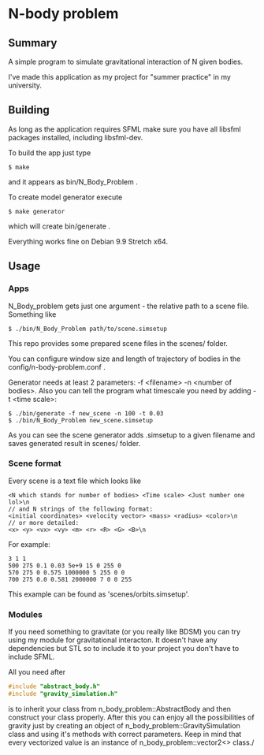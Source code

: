 # N-body problem
## Summary
A simple program to simulate gravitational interaction of N given bodies. 

I've made this application as my project for "summer practice" in my university.

## Building
As long as the application requires SFML make sure you have all libsfml packages installed, including libsfml-dev.

To build the app just type
```
$ make
```
and it appears as bin/N_Body_Problem .

To create model generator execute
```
$ make generator
```
which will create bin/generate .

Everything works fine on Debian 9.9 Stretch x64.

## Usage

### Apps

N_Body_problem gets just one argument - the relative path to a scene file. Something like
```
$ ./bin/N_Body_Problem path/to/scene.simsetup
```

This repo provides some prepared scene files in the scenes/ folder. 

You can configure window size and length of trajectory of bodies
in the config/n-body-problem.conf .

Generator needs at least 2 parameters: -f \<filename> -n \<number of bodies>. Also you can tell the program
what timescale you need by adding -t \<time scale>:
```
$ ./bin/generate -f new_scene -n 100 -t 0.03
$ ./bin/N_Body_Problem new_scene.simsetup
```
As you can see the scene generator adds .simsetup to a given filename and saves generated result in scenes/ folder.

### Scene format

Every scene is a text file which looks like
```
<N which stands for number of bodies> <Time scale> <Just number one lol>\n
// and N strings of the following format:
<initial coordinates> <velocity vector> <mass> <radius> <color>\n
// or more detailed:
<x> <y> <vx> <vy> <m> <r> <R> <G> <B>\n

```
For example:
```
3 1 1
500 275 0.1 0.03 5e+9 15 0 255 0
570 275 0 0.575 1000000 5 255 0 0
700 275 0.0 0.581 2000000 7 0 0 255
```
This example can be found as 'scenes/orbits.simsetup'.

### Modules

If you need something to gravitate (or you really like BDSM) you can try using my
module for gravitational interacton. It doesn't have any dependencies but STL so to include it to your project you don't have to include SFML.

All you need after
```c++
#include "abstract_body.h"
#include "gravity_simulation.h"
```
is to inherit your class from n_body_problem::AbstractBody
and then construct your class properly.
After this you can enjoy all the possibilities of gravity just by creating an object of
n_body_problem::GravitySimulation class and using it's methods with correct parameters.
Keep in mind that every vectorized value is an instance of n_body_problem::vector2<> class./
